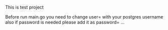 This is test project

Before run main.go you need to change user=<please add USERNAME here> with your postgres username also if password is needed please add it as password= ...
